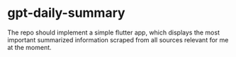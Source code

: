 # gpt-daily-summary
The repo should implement a simple flutter app, which displays the most important summarized information scraped from all sources relevant for me at the moment.

